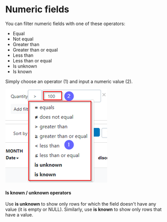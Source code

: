# Numeric fields

You can filter numeric fields with one of these operators:

* Equal
* Not equal
* Greater than
* Greater than or equal
* Less than
* Less than or equal
* Is unknown
* Is known

Simply choose an operator (1) and input a numeric value (2).

![](<../../.gitbook/assets/image (16).png>)

#### Is known / unknown operators

Use **is unknown** to show only rows for which the field doesn't have any value (it is empty or NULL). Similarly, use **is known** to show only rows that have a value.
